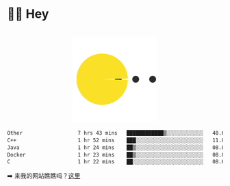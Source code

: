 
# 👋🏻 Hey
<div align="center">
	<br>
	<img src="https://raw.githubusercontent.com/Aniket965/Aniket965/master/pacman.svg?sanitize=true" width="200" height="200">
	<br>
</div>

<!--START_SECTION:waka-->

```txt
Other                  7 hrs 43 mins   ████████████▒░░░░░░░░░░░░   48.69 %
C++                    1 hr 52 mins    ███░░░░░░░░░░░░░░░░░░░░░░   11.86 %
Java                   1 hr 24 mins    ██▒░░░░░░░░░░░░░░░░░░░░░░   08.88 %
Docker                 1 hr 23 mins    ██▒░░░░░░░░░░░░░░░░░░░░░░   08.81 %
C                      1 hr 22 mins    ██░░░░░░░░░░░░░░░░░░░░░░░   08.64 %
```

<!--END_SECTION:waka-->

 ➡️  来我的网站瞧瞧吗？[这里](https://www.shaolongfei.com)
